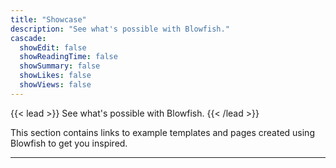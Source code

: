 ```yaml
---
title: "Showcase"
description: "See what's possible with Blowfish."
cascade:
  showEdit: false
  showReadingTime: false
  showSummary: false
  showLikes: false
  showViews: false
---
```


{{< lead >}}
See what's possible with Blowfish.
{{< /lead >}}

This section contains links to example templates and pages created using Blowfish to get you inspired.

---
